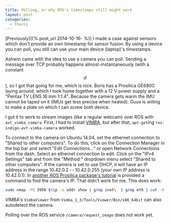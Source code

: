 ```yaml
---
title: Polling, or why ROS's timestamps still might work
layout: post
categories:
  - thesis
---
```


[Previously]({% post_url 2014-10-16- %}) I made a case against sensors which don't provide an own timestamp for sensor fusion.  By using a device you can poll, you still can use your main device (laptop)'s timestamps.

Ashwin came with the idea to use a camera you can poll.  Sending a message over TCP probably happens almost-instantaneously (with a constant $$d$$), so I got that going for me, which is nice.  Boris has a Prosilica GE680C laying around, which I took home together with a 12 V power supply and a "Pentax TV LENS 16 mm 1:1.4".  Because the camera gets warm the IMU cannot be taped on it (IMUs get less precise when heated).  Guus is willing to make a plate on which I can screw both device.

I got it to work to stream images (like a regular webcam) over ROS with `avt_vimba_camera`.  First, I had to install [VIMBA](http://www.alliedvisiontec.com/emea/products/software/vimba-sdk.html), but after that, `apt-get`ing `ros-indigo-avt-vimba-camera` worked.

To connect to the camera on Ubuntu 14.04, set the ethernet connection to "Shared to other computers".  To do this, click on the Connection Manager in the top bar and select "Edit Connections..." or open Network Connections from the dash.  Select an ethernet connection to edit.  Click on the "IPv4 Settings" tab and from the "Method:" dropdown menu select "Shared to other computers".  If the camera is set to use DHCP, it will have an IP address in the range 10.42.0.2 -- 10.42.0.255 (your own IP address is 10.42.0.1).  In [another ROS Prosilica package's tutorial](http://wiki.ros.org/prosilica_camera/Tutorials/DeterminingProsilicaIPAddress) is provided a command to find the camera's IP.  That didn't work for me.  This does work:

```bash
sudo nmap -PU 3956 $(ip -o addr show | grep inet\  | grep eth | cut -d\  -f 7)
```

VIMBA's `VimbaViewer` from `Vimba_1_3/Tools/Viewer/Bin/x86_64bit` can also autodetect the camera.

Polling over the ROS service `/camera/request_image` does not work yet.
